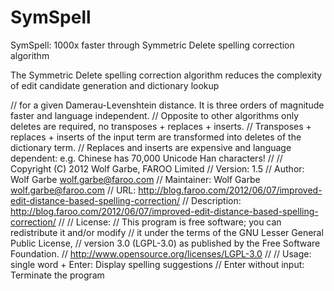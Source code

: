 SymSpell
========

SymSpell: 1000x faster through Symmetric Delete spelling correction algorithm

The Symmetric Delete spelling correction algorithm reduces the complexity of edit candidate generation and dictionary lookup

// for a given Damerau-Levenshtein distance. It is three orders of magnitude faster and language independent.
// Opposite to other algorithms only deletes are required, no transposes + replaces + inserts.
// Transposes + replaces + inserts of the input term are transformed into deletes of the dictionary term.
// Replaces and inserts are expensive and language dependent: e.g. Chinese has 70,000 Unicode Han characters!
//
// Copyright (C) 2012 Wolf Garbe, FAROO Limited
// Version: 1.5
// Author: Wolf Garbe <wolf.garbe@faroo.com>
// Maintainer: Wolf Garbe <wolf.garbe@faroo.com>
// URL: http://blog.faroo.com/2012/06/07/improved-edit-distance-based-spelling-correction/
// Description: http://blog.faroo.com/2012/06/07/improved-edit-distance-based-spelling-correction/
//
// License:
// This program is free software; you can redistribute it and/or modify
// it under the terms of the GNU Lesser General Public License, 
// version 3.0 (LGPL-3.0) as published by the Free Software Foundation.
// http://www.opensource.org/licenses/LGPL-3.0
//
// Usage: single word + Enter:  Display spelling suggestions
//        Enter without input:  Terminate the program


